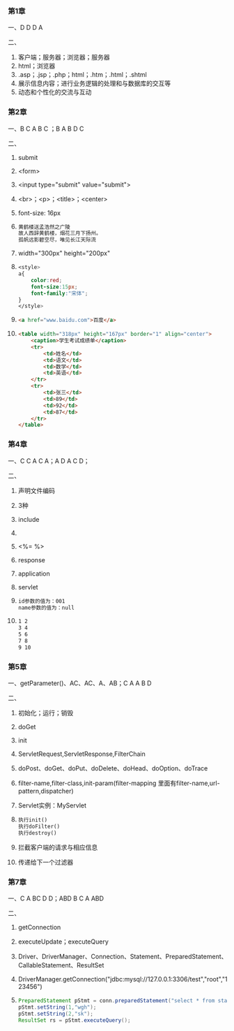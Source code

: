 ### 第1章

一、D D D A

二、

1. 客户端；服务器；浏览器；服务器
2. html；浏览器
3. .asp；.jsp；.php；html；.htm；.html；.shtml
4. 展示信息内容；进行业务逻辑的处理和与数据库的交互等
5. 动态和个性化的交流与互动

### 第2章

一、B C A B C ；B A B D C

二、

1. submit

2. \<form\>

3. \<input type="submit" value="submit"\>

4. \<br\>；\<p\>；\<title\>；\<center\>

5. font-size: 16px

6. ```tex
   黄鹤楼送孟浩然之广陵
   故人西辞黄鹤楼，烟花三月下扬州。
   孤帆远影碧空尽，唯见长江天际流
   ```

7. width="300px" height="200px"

8. ```css
   <style>
   a{
       color:red;
       font-size:15px;
       font-family:"宋体";
   }
   </style>
   ```

   

9. ```html
   <a href="www.baidu.com">百度</a>
   ```

10. ```html
    <table width="318px" height="167px" border="1" align="center">
        <caption>学生考试成绩单</caption>
        <tr>
        	<td>姓名</td>
        	<td>语文</td>
        	<td>数学</td>
        	<td>英语</td>
        </tr>
        <tr>
        	<td>张三</td>
        	<td>89</td>
        	<td>92</td>
        	<td>87</td>
        </tr>
    </table>
    ```

### 第4章

一、C C A C A；A D A C D；

二、

1. 声明文件编码

2. 3种

3. include

4.  

5. <%= %>

6. response

7. application

8. servlet

9. ```tex
   id参数的值为：001
   name参数的值为：null
   ```

10. ```tex
    1 2
    3 4
    5 6
    7 8
    9 10
    ```


### 第5章

一、getParameter()、AC、AC、A、AB；C A A B D

二、

1. 初始化；运行；销毁

2. doGet

3. init

4. ServletRequest,ServletResponse,FilterChain

5. doPost、doGet、doPut、doDelete、doHead、doOption、doTrace

6. filter-name,filter-class,init-param(filter-mapping 里面有filter-name,url-pattern,dispatcher)

7. Servlet实例：MyServlet

8. ```tex
   执行init()
   执行doFilter()
   执行destroy()
   ```

9. 拦截客户端的请求与相应信息

10. 传递给下一个过滤器

### 第7章

一、C A BC D D；ABD B C A ABD

二、

1. getConnection

2. executeUpdate；executeQuery

3. Driver、DriverManager、Connection、Statement、PreparedStatement、CallableStatement、ResultSet

4. DriverManager.getConnection("jdbc:mysql://127.0.0.1:3306/test","root","123456")

5. ```java
   PreparedStatement pStmt = conn.preparedStatement("select * from stable_name where id = 1 and (name = ? or name = ?)");
   pStmt.setString(1,"wgh");
   pStmt.setString(2,"sk");
   ResultSet rs = pStmt.executeQuery();
   ```

   
